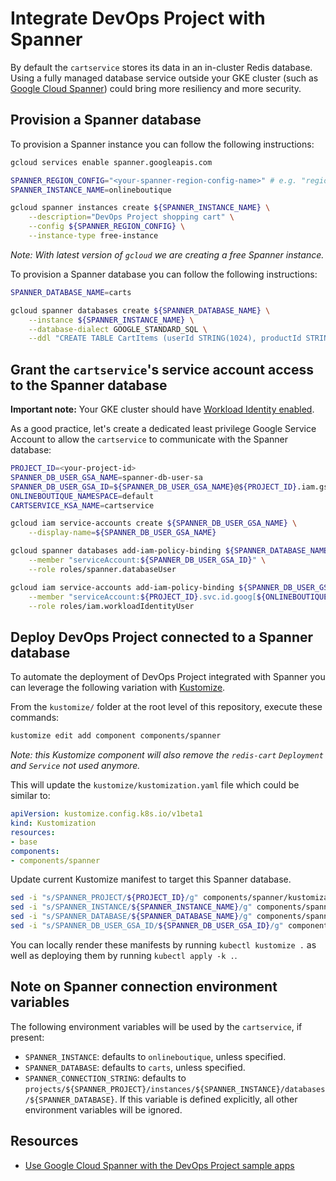 # Integrate DevOps Project with Spanner

By default the `cartservice` stores its data in an in-cluster Redis database.
Using a fully managed database service outside your GKE cluster (such as [Google Cloud Spanner](https://cloud.google.com/spanner)) could bring more resiliency and more security.

## Provision a Spanner database

To provision a Spanner instance you can follow the following instructions:

```bash
gcloud services enable spanner.googleapis.com

SPANNER_REGION_CONFIG="<your-spanner-region-config-name>" # e.g. "regional-us-east5"
SPANNER_INSTANCE_NAME=onlineboutique

gcloud spanner instances create ${SPANNER_INSTANCE_NAME} \
    --description="DevOps Project shopping cart" \
    --config ${SPANNER_REGION_CONFIG} \
    --instance-type free-instance
```

_Note: With latest version of `gcloud` we are creating a free Spanner instance._

To provision a Spanner database you can follow the following instructions:

```bash
SPANNER_DATABASE_NAME=carts

gcloud spanner databases create ${SPANNER_DATABASE_NAME} \
    --instance ${SPANNER_INSTANCE_NAME} \
    --database-dialect GOOGLE_STANDARD_SQL \
    --ddl "CREATE TABLE CartItems (userId STRING(1024), productId STRING(1024), quantity INT64) PRIMARY KEY (userId, productId); CREATE INDEX CartItemsByUserId ON CartItems(userId);"
```

## Grant the `cartservice`'s service account access to the Spanner database

**Important note:** Your GKE cluster should have [Workload Identity enabled](https://cloud.google.com/kubernetes-engine/docs/how-to/workload-identity#enable).

As a good practice, let's create a dedicated least privilege Google Service Account to allow the `cartservice` to communicate with the Spanner database:

```bash
PROJECT_ID=<your-project-id>
SPANNER_DB_USER_GSA_NAME=spanner-db-user-sa
SPANNER_DB_USER_GSA_ID=${SPANNER_DB_USER_GSA_NAME}@${PROJECT_ID}.iam.gserviceaccount.com
ONLINEBOUTIQUE_NAMESPACE=default
CARTSERVICE_KSA_NAME=cartservice

gcloud iam service-accounts create ${SPANNER_DB_USER_GSA_NAME} \
    --display-name=${SPANNER_DB_USER_GSA_NAME}

gcloud spanner databases add-iam-policy-binding ${SPANNER_DATABASE_NAME} \
    --member "serviceAccount:${SPANNER_DB_USER_GSA_ID}" \
    --role roles/spanner.databaseUser

gcloud iam service-accounts add-iam-policy-binding ${SPANNER_DB_USER_GSA_ID} \
    --member "serviceAccount:${PROJECT_ID}.svc.id.goog[${ONLINEBOUTIQUE_NAMESPACE}/${CARTSERVICE_KSA_NAME}]" \
    --role roles/iam.workloadIdentityUser
```

## Deploy DevOps Project connected to a Spanner database

To automate the deployment of DevOps Project integrated with Spanner you can leverage the following variation with [Kustomize](../..).

From the `kustomize/` folder at the root level of this repository, execute these commands:

```bash
kustomize edit add component components/spanner
```

_Note: this Kustomize component will also remove the `redis-cart` `Deployment` and `Service` not used anymore._

This will update the `kustomize/kustomization.yaml` file which could be similar to:

```yaml
apiVersion: kustomize.config.k8s.io/v1beta1
kind: Kustomization
resources:
- base
components:
- components/spanner
```

Update current Kustomize manifest to target this Spanner database.

```bash
sed -i "s/SPANNER_PROJECT/${PROJECT_ID}/g" components/spanner/kustomization.yaml
sed -i "s/SPANNER_INSTANCE/${SPANNER_INSTANCE_NAME}/g" components/spanner/kustomization.yaml
sed -i "s/SPANNER_DATABASE/${SPANNER_DATABASE_NAME}/g" components/spanner/kustomization.yaml
sed -i "s/SPANNER_DB_USER_GSA_ID/${SPANNER_DB_USER_GSA_ID}/g" components/spanner/kustomization.yaml
```

You can locally render these manifests by running `kubectl kustomize .` as well as deploying them by running `kubectl apply -k .`.

## Note on Spanner connection environment variables

The following environment variables will be used by the `cartservice`, if present:

- `SPANNER_INSTANCE`: defaults to `onlineboutique`, unless specified.
- `SPANNER_DATABASE`: defaults to `carts`, unless specified.
- `SPANNER_CONNECTION_STRING`: defaults to `projects/${SPANNER_PROJECT}/instances/${SPANNER_INSTANCE}/databases/${SPANNER_DATABASE}`. If this variable is defined explicitly, all other environment variables will be ignored.

## Resources

- [Use Google Cloud Spanner with the DevOps Project sample apps](https://medium.com/google-cloud/f7248e077339)
